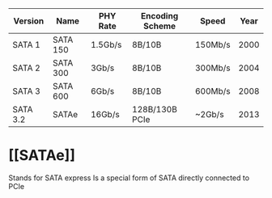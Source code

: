 
| Version  | Name     | PHY Rate | Encoding Scheme | Speed   | Year |
| -------- | -------- | -------- | --------------- | ------- | ---- |
| SATA 1   | SATA 150 | 1.5Gb/s  | 8B/10B          | 150Mb/s | 2000 |
| SATA 2   | SATA 300 | 3Gb/s    | 8B/10B          | 300Mb/s | 2004 |
| SATA 3   | SATA 600 | 6Gb/s    | 8B/10B          | 600Mb/s | 2008 |
| SATA 3.2 | SATAe    | 16Gb/s   | 128B/130B PCIe  | ~2Gb/s  | 2013 |

# [[SATAe]]
Stands for SATA express
Is a special form of SATA directly connected to PCIe

